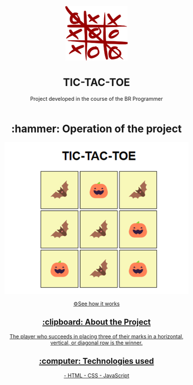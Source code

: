 <div align="center">
<img  width="170px" src="/Tic_tac_toe.svg.png.png" alt="logomarca" >
</div>

<h1 align="center" font-size="20px">TIC-TAC-TOE</h1>

<div align="center" >
   Project developed in the course of the BR Programmer
</div>
<br>

<h1 align="center" > :hammer: Operation of the project </h1>

<p align="center" >
<img  width="500px" src="/tic-tac-function.png" alt="modelo" >
</p>


<div align="center">
<a href="https://lorenagrazy.github.io/Tic-Tac-Toe/">⚙️See how it works</
<div/>  
  
<br>


<h2 align="center"> :clipboard: About the Project </h2>
  
   
<div align="center">
The player who succeeds in placing three of their marks in a horizontal, <br> vertical, or diagonal row is the winner.
</div>

<h2 align="center"> :computer: Technologies used </h2>
<div align="center">
- HTML
- CSS
- JavaScript

</div>
